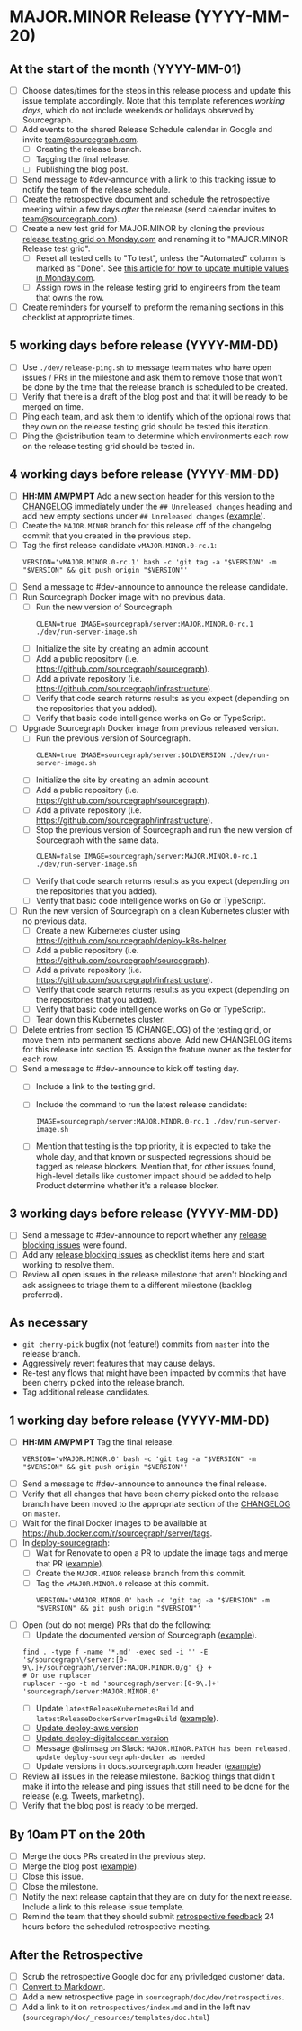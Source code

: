 <!--
This template is used for our monthly major/minor releases of Sourcegraph.
It is not used for patch releases. See [patch_release_issue_template.md](patch_release_issue_template.md)
for the patch release checklist.

Run a find replace on:
- MAJOR.MINOR
- YYYY-MM
-->

# MAJOR.MINOR Release (YYYY-MM-20)

## At the start of the month (YYYY-MM-01)

- [ ] Choose dates/times for the steps in this release process and update this issue template accordingly. Note that this template references _working days_, which do not include weekends or holidays observed by Sourcegraph.
- [ ] Add events to the shared Release Schedule calendar in Google and invite team@sourcegraph.com.
    - [ ] Creating the release branch.
    - [ ] Tagging the final release.
    - [ ] Publishing the blog post.
- [ ] Send message to #dev-announce with a link to this tracking issue to notify the team of the release schedule.
- [ ] Create the [retrospective document](retrospectives/index.md) and schedule the retrospective meeting within a few days _after_ the release (send calendar invites to team@sourcegraph.com).
- [ ] Create a new test grid for MAJOR.MINOR by cloning the previous [release testing grid on Monday.com](https://sourcegraph-team.monday.com) and renaming it to "MAJOR.MINOR Release test grid".
    - [ ] Reset all tested cells to "To test", unless the "Automated" column is marked as "Done". See [this article for how to update multiple values in Monday.com](https://support.monday.com/hc/en-us/articles/115005335049-Batch-Actions-Edit-multiple-items-in-one-click).
    - [ ] Assign rows in the release testing grid to engineers from the team that owns the row.
- [ ] Create reminders for yourself to preform the remaining sections in this checklist at appropriate times.

## 5 working days before release (YYYY-MM-DD)

- [ ] Use `./dev/release-ping.sh` to message teammates who have open issues / PRs in the milestone and ask them to remove those that won't be done by the time that the release branch is scheduled to be created.
- [ ] Verify that there is a draft of the blog post and that it will be ready to be merged on time.
- [ ] Ping each team, and ask them to identify which of the optional rows that they own on the release testing grid should be tested this iteration.
- [ ] Ping the @distribution team to determine which environments each row on the release testing grid should be tested in.

## 4 working days before release (YYYY-MM-DD)

- [ ] **HH:MM AM/PM PT** Add a new section header for this version to the [CHANGELOG](https://github.com/sourcegraph/sourcegraph/blob/master/CHANGELOG.md#unreleased) immediately under the `## Unreleased changes` heading and add new empty sections under `## Unreleased changes` ([example](https://github.com/sourcegraph/sourcegraph/pull/2323)).
- [ ] Create the `MAJOR.MINOR` branch for this release off of the changelog commit that you created in the previous step.
- [ ] Tag the first release candidate `vMAJOR.MINOR.0-rc.1`:
    ```
    VERSION='vMAJOR.MINOR.0-rc.1' bash -c 'git tag -a "$VERSION" -m "$VERSION" && git push origin "$VERSION"'
    ```
- [ ] Send a message to #dev-announce to announce the release candidate.
- [ ] Run Sourcegraph Docker image with no previous data.
    - [ ] Run the new version of Sourcegraph.
        ```
        CLEAN=true IMAGE=sourcegraph/server:MAJOR.MINOR.0-rc.1 ./dev/run-server-image.sh
        ```
    - [ ] Initialize the site by creating an admin account.
    - [ ] Add a public repository (i.e. https://github.com/sourcegraph/sourcegraph).
    - [ ] Add a private repository (i.e. https://github.com/sourcegraph/infrastructure).
    - [ ] Verify that code search returns results as you expect (depending on the repositories that you added).
    - [ ] Verify that basic code intelligence works on Go or TypeScript.
- [ ] Upgrade Sourcegraph Docker image from previous released version.
    - [ ] Run the previous version of Sourcegraph.
        ```
        CLEAN=true IMAGE=sourcegraph/server:$OLDVERSION ./dev/run-server-image.sh
        ```
    - [ ] Initialize the site by creating an admin account.
    - [ ] Add a public repository (i.e. https://github.com/sourcegraph/sourcegraph).
    - [ ] Add a private repository (i.e. https://github.com/sourcegraph/infrastructure).
    - [ ] Stop the previous version of Sourcegraph and run the new version of Sourcegraph with the same data.
        ```
        CLEAN=false IMAGE=sourcegraph/server:MAJOR.MINOR.0-rc.1 ./dev/run-server-image.sh
        ```
    - [ ] Verify that code search returns results as you expect (depending on the repositories that you added).
    - [ ] Verify that basic code intelligence works on Go or TypeScript.
- [ ] Run the new version of Sourcegraph on a clean Kubernetes cluster with no previous data.
    - [ ] Create a new Kubernetes cluster using https://github.com/sourcegraph/deploy-k8s-helper.
    - [ ] Add a public repository (i.e. https://github.com/sourcegraph/sourcegraph).
    - [ ] Add a private repository (i.e. https://github.com/sourcegraph/infrastructure).
    - [ ] Verify that code search returns results as you expect (depending on the repositories that you added).
    - [ ] Verify that basic code intelligence works on Go or TypeScript.
    - [ ] Tear down this Kubernetes cluster.
- [ ] Delete entries from section 15 (CHANGELOG) of the testing grid, or move them into permanent sections above. Add new CHANGELOG items for this release into section 15. Assign the feature owner as the tester for each row.
- [ ] Send a message to #dev-announce to kick off testing day.
  - [ ] Include a link to the testing grid.
  - [ ] Include the command to run the latest release candidate:
    ```
    IMAGE=sourcegraph/server:MAJOR.MINOR.0-rc.1 ./dev/run-server-image.sh
    ```
  - [ ] Mention that testing is the top priority, it is expected to take the whole day, and that known or suspected regressions should be tagged as release blockers. Mention that, for other issues found, high-level details like customer impact should be added to help Product determine whether it's a release blocker.



## 3 working days before release (YYYY-MM-DD)

- [ ] Send a message to #dev-announce to report whether any [release blocking issues](releases.md#blocking) were found.
- [ ] Add any [release blocking issues](releases.md#blocking) as checklist items here and start working to resolve them.
- [ ] Review all open issues in the release milestone that aren't blocking and ask assignees to triage them to a different milestone (backlog preferred).

## As necessary

- `git cherry-pick` bugfix (not feature!) commits from `master` into the release branch.
- Aggressively revert features that may cause delays.
- Re-test any flows that might have been impacted by commits that have been cherry picked into the release branch.
- Tag additional release candidates.

## 1 working day before release (YYYY-MM-DD)

- [ ] **HH:MM AM/PM PT** Tag the final release.
    ```
    VERSION='vMAJOR.MINOR.0' bash -c 'git tag -a "$VERSION" -m "$VERSION" && git push origin "$VERSION"'
    ```
- [ ] Send a message to #dev-announce to announce the final release.
- [ ] Verify that all changes that have been cherry picked onto the release branch have been moved to the appropriate section of the [CHANGELOG](https://github.com/sourcegraph/sourcegraph/blob/master/CHANGELOG.md) on `master`.
- [ ] Wait for the final Docker images to be available at https://hub.docker.com/r/sourcegraph/server/tags.
- [ ] In [deploy-sourcegraph](https://github.com/sourcegraph/deploy-sourcegraph):
    - [ ] Wait for Renovate to open a PR to update the image tags and merge that PR ([example](https://github.com/sourcegraph/deploy-sourcegraph/pull/199)).
    - [ ] Create the `MAJOR.MINOR` release branch from this commit.
    - [ ] Tag the `vMAJOR.MINOR.0` release at this commit.
        ```
        VERSION='vMAJOR.MINOR.0' bash -c 'git tag -a "$VERSION" -m "$VERSION" && git push origin "$VERSION"'
        ```
- [ ] Open (but do not merge) PRs that do the following:
    - [ ] Update the documented version of Sourcegraph ([example](https://github.com/sourcegraph/sourcegraph/pull/2370/commits/701780fefa5809abb16669c9fb29738ec3bb2039)).
    ```
    find . -type f -name '*.md' -exec sed -i '' -E 's/sourcegraph\/server:[0-9\.]+/sourcegraph\/server:MAJOR.MINOR.0/g' {} +
    # Or use ruplacer
    ruplacer --go -t md 'sourcegraph/server:[0-9\.]+' 'sourcegraph/server:MAJOR.MINOR.0'
    ```
    - [ ] Update `latestReleaseKubernetesBuild` and `latestReleaseDockerServerImageBuild` ([example](https://github.com/sourcegraph/sourcegraph/pull/2370/commits/15925f2769564225e37013acb52d9d0b30e1336c)).
    - [ ] [Update deploy-aws version](https://github.com/sourcegraph/deploy-sourcegraph-aws/edit/master/ec2/resources/user-data.sh#L3)
    - [ ] [Update deploy-digitalocean version ](https://github.com/sourcegraph/deploy-sourcegraph-digitalocean/edit/master/resources/user-data.sh#L3)
    - [ ] Message @slimsag on Slack: `MAJOR.MINOR.PATCH has been released, update deploy-sourcegraph-docker as needed`
    - [ ] Update versions in docs.sourcegraph.com header ([example](https://github.com/sourcegraph/sourcegraph/pull/2701/commits/386e5ecb5225ab9c8ccc9791b489160ed7c984a2))
- [ ] Review all issues in the release milestone. Backlog things that didn't make it into the release and ping issues that still need to be done for the release (e.g. Tweets, marketing).
- [ ] Verify that the blog post is ready to be merged.

## By 10am PT on the 20th

- [ ] Merge the docs PRs created in the previous step.
- [ ] Merge the blog post ([example](https://github.com/sourcegraph/about/pull/83)).
- [ ] Close this issue.
- [ ] Close the milestone.
- [ ] Notify the next release captain that they are on duty for the next release. Include a link to this release issue template.
- [ ] Remind the team that they should submit [retrospective feedback](retrospectives/index.md) 24 hours before the scheduled retrospective meeting.

## After the Retrospective

- [ ] Scrub the retrospective Google doc for any priviledged customer data.
- [ ] [Convert to Markdown](https://gsuite.google.com/marketplace/app/docs_to_markdown/700168918607).
- [ ] Add a new retrospective page in `sourcegraph/doc/dev/retrospectives`.
- [ ] Add a link to it on `retrospectives/index.md` and in the left nav (`sourcegraph/doc/_resources/templates/doc.html`)
